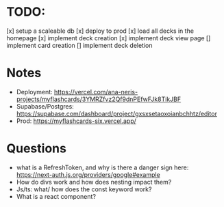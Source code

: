 # TODO:
[x] setup a scaleable db
[x] deploy to prod
[x] load all decks in the homepage
[x] implement deck creation
[x] implement deck view page
[] implement card creation
[] implement deck deletion


# Notes
- Deployment: https://vercel.com/ana-neris-projects/myflashcards/3YMRZfvz2Qf9dnPEfwFJk8TikJBF   
- Supabase/Postgres: https://supabase.com/dashboard/project/gxsxsetaoxoianbchhtz/editor
- Prod: https://myflashcards-six.vercel.app/

# Questions
- what is a RefreshToken, and why is there a danger sign here: https://next-auth.js.org/providers/google#example
- How do divs work and how does nesting impact them?
- Js/ts: what/ how does the const keyword work?
- What is a react component?
